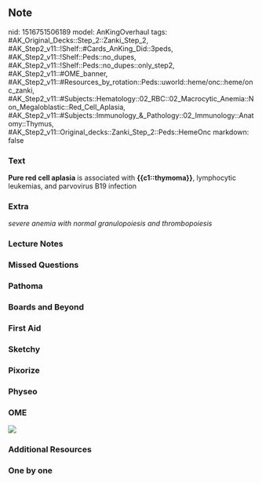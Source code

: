 ## Note
nid: 1516751506189
model: AnKingOverhaul
tags: #AK_Original_Decks::Step_2::Zanki_Step_2, #AK_Step2_v11::!Shelf::#Cards_AnKing_Did::3peds, #AK_Step2_v11::!Shelf::Peds::no_dupes, #AK_Step2_v11::!Shelf::Peds::no_dupes::only_step2, #AK_Step2_v11::#OME_banner, #AK_Step2_v11::#Resources_by_rotation::Peds::uworld::heme/onc::heme/onc_zanki, #AK_Step2_v11::#Subjects::Hematology::02_RBC::02_Macrocytic_Anemia::Non_Megaloblastic::Red_Cell_Aplasia, #AK_Step2_v11::#Subjects::Immunology_&_Pathology::02_Immunology::Anatomy::Thymus, #AK_Step2_v11::Original_decks::Zanki_Step_2::Peds::HemeOnc
markdown: false

### Text
<b>Pure red cell aplasia</b> is associated with
<b>{{c1::thymoma}}</b>, lymphocytic leukemias, and parvovirus B19
infection

### Extra
<i>severe anemia with normal granulopoiesis and thrombopoiesis</i>

### Lecture Notes


### Missed Questions


### Pathoma


### Boards and Beyond


### First Aid


### Sketchy


### Pixorize


### Physeo


### OME
<div class="ome-widget">
  <a href="https://onlinemeded.org?ref=anki"><img src=
  "_OME_AnkiFlashcards_General_7.png"></a>
</div>

### Additional Resources


### One by one

